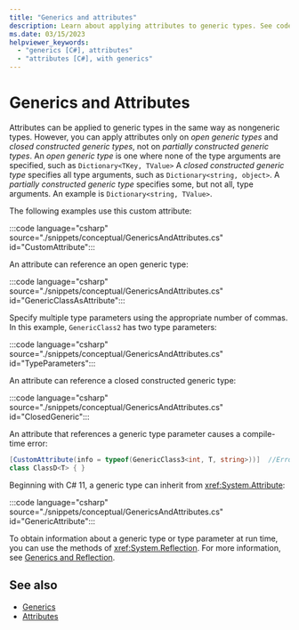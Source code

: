 ```yaml
---
title: "Generics and attributes"
description: Learn about applying attributes to generic types. See code examples and view more available resources.
ms.date: 03/15/2023
helpviewer_keywords: 
  - "generics [C#], attributes"
  - "attributes [C#], with generics"
---
```

# Generics and Attributes

Attributes can be applied to generic types in the same way as nongeneric types. However, you can apply attributes only on *open generic types* and *closed constructed generic types*, not on *partially constructed generic types*. An *open generic type* is one where none of the type arguments are specified, such as `Dictionary<TKey, TValue>` A *closed constructed generic type* specifies all type arguments, such as `Dictionary<string, object>`. A *partially constructed generic type* specifies some, but not all, type arguments. An example is `Dictionary<string, TValue>`.

The following examples use this custom attribute:

:::code language="csharp" source="./snippets/conceptual/GenericsAndAttributes.cs" id="CustomAttribute":::

An attribute can reference an open generic type:

:::code language="csharp" source="./snippets/conceptual/GenericsAndAttributes.cs" id="GenericClassAsAttribute":::

Specify multiple type parameters using the appropriate number of commas. In this example, `GenericClass2` has two type parameters:

:::code language="csharp" source="./snippets/conceptual/GenericsAndAttributes.cs" id="TypeParameters":::

An attribute can reference a closed constructed generic type:

:::code language="csharp" source="./snippets/conceptual/GenericsAndAttributes.cs" id="ClosedGeneric":::

An attribute that references a generic type parameter causes a compile-time error:

```csharp
[CustomAttribute(info = typeof(GenericClass3<int, T, string>))]  //Error CS0416
class ClassD<T> { }
```

Beginning with C# 11, a generic type can inherit from <xref:System.Attribute>:

:::code language="csharp" source="./snippets/conceptual/GenericsAndAttributes.cs" id="GenericAttribute":::

To obtain information about a generic type or type parameter at run time, you can use the methods of <xref:System.Reflection>. For more information, see [Generics and Reflection](./generics-and-reflection.md).

## See also

- [Generics](../../fundamentals/types/generics.md)
- [Attributes](../../../standard/attributes/index.md)

